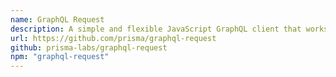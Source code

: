 ```yaml
---
name: GraphQL Request
description: A simple and flexible JavaScript GraphQL client that works in all JavaScript environments (the browser, Node.js, and React Native) - basically a lightweight wrapper around `fetch`.
url: https://github.com/prisma/graphql-request
github: prisma-labs/graphql-request
npm: "graphql-request"
---
```

